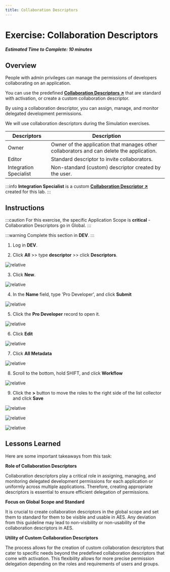 ```yaml
---
title: Collaboration Descriptors
---
```

# Exercise: Collaboration Descriptors

##### Estimated Time to Complete: 10 minutes

## Overview

People with admin privileges can manage the permissions of developers collaborating on an application.

You can use the predefined **<a href="https://docs.servicenow.com/csh?topicname=create-collaboration-descriptors.html&version=latest" target="_blank">Collaboration Descriptors ↗</a>** that are standard with activation, or create a custom collaboration descriptor. 

By using a collaboration descriptor, you can assign, manage, and monitor delegated development permissions.

We will use collaboration descriptors during the Simulation exercises. 

| **Descriptors** | **Description**
|--|--
| Owner	| Owner of the application that manages other collaborators and can delete the application.
| Editor | Standard descriptor to invite collaborators.
| Integration Specialist | Non-standard (custom) descriptor created by the user.

:::info
**Integration Specialist** is a custom **<a href="https://docs.servicenow.com/csh?topicname=create-collaboration-descriptors.html&version=latest" target="_blank">Collaboration Descriptor ↗</a>** created for this lab. 
:::

## Instructions

:::caution
For this exercise, the specific Application Scope is **critical** - Collaboration Descriptors go in Global.
:::

:::warning
Complete this section in **DEV**.
:::

1. Log in **DEV**.


2. Click **All** >> type **descriptor** >> click **Descriptors**.

![relative](../../assets/images/2023-08-01-22-32-53.png)

3. Click **New**.

![relative](../../assets/images/2023-08-01-22-33-57.png)

4. In the **Name** field, type 'Pro Developer', and click **Submit**

![relative](../../assets/images/2023-08-01-22-35-31.png)

5. Click the **Pro Developer** record to open it.

![relative](../../assets/images/2023-08-01-22-36-38.png)

6. Click **Edit**

![relative](../../assets/images/2023-08-01-22-37-30.png)

7. Click **All Metadata**

![relative](../../assets/images/2023-08-01-22-38-19.png)

8. Scroll to the bottom, hold SHIFT, and click **Workflow**

![relative](../../assets/images/2023-08-01-22-39-00.png)

9. Click the **>** button to move the roles to the right side of the list collector and click **Save**

![relative](../../assets/images/2023-08-01-22-39-54.png)

![relative](../../assets/images/2023-08-01-22-40-25.png)

![relative](../../assets/images/2023-08-01-22-41-50.png)

## Lessons Learned

Here are some important takeaways from this task:

**Role of Collaboration Descriptors**

Collaboration descriptors play a critical role in assigning, managing, and monitoring delegated development permissions for each application or uniformly across multiple applications. Therefore, creating appropriate descriptors is essential to ensure efficient delegation of permissions.


**Focus on Global Scope and Standard**

It is crucial to create collaboration descriptors in the global scope and set them to standard for them to be visible and usable in AES. Any deviation from this guideline may lead to non-visibility or non-usability of the collaboration descriptors in AES.


**Utility of Custom Collaboration Descriptors**

The process allows for the creation of custom collaboration descriptors that cater to specific needs beyond the predefined collaboration descriptors that come with activation. This flexibility allows for more precise permission delegation depending on the roles and requirements of users and groups.

